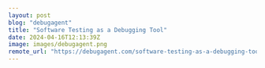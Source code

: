 ```yaml
---
layout: post
blog: "debugagent"
title: "Software Testing as a Debugging Tool"
date: 2024-04-16T12:13:39Z
image: images/debugagent.png
remote_url: "https://debugagent.com/software-testing-as-a-debugging-tool"
---
```

